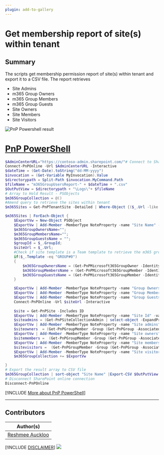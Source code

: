 ```yaml
---
plugin: add-to-gallery
---
```


# Get membership report of site(s) within tenant

## Summary

The scripts get membership permission report of site(s) within tenant and export it to a CSV file. The report retrieves
-  Site Admins
-  m365 Group Owners
-  m365 Group Members
-  m365 Group Guests
-  Site Owners
-  Site Members
-  Site Visitors

![PnP Powershell result](assets/result.png)

# [PnP PowerShell](#tab/pnpps)
```powershell
$AdminCenterURL="https://contoso-admin.sharepoint.com/"# Connect to SharePoint Online admin center
Connect-PnPOnline -Url $AdminCenterURL -Interactive
$dateTime = (Get-Date).toString("dd-MM-yyyy")
$invocation = (Get-Variable MyInvocation).Value
$directorypath = Split-Path $invocation.MyCommand.Path
$fileName = "m365GroupUsersReport-" + $dateTime + ".csv"
$OutPutView = $directorypath + "\Logs\"+ $fileName
# Array to Hold Result - PSObjects
$m365GroupCollection = @()
#Amend query to retrieve the sites within tenant
$m365Sites = Get-PnPTenantSite -Detailed | Where-Object {($_.Url -like '*/Dev-*' -or  $_.Url -like '*/Test-*' -or  $_.Url -like '*/Uat-*' -or $_.Template -eq 'TEAMCHANNEL#1') -and $_.Template -ne 'RedirectSite#0' }

$m365Sites | ForEach-Object {
    $ExportVw = New-Object PSObject
    $ExportVw | Add-Member -MemberType NoteProperty -name "Site Name" -value $_.Title
    $m365GroupOwnersName="";
    $m365GroupMembersName="";
    $m365GroupGuestsName = "";
    $groupId = $_.GroupId;
    $siteUrl = $_.Url;
    #Check if site template is a Team template to retrieve the m365 group membership
    if($_.Template -eq "GROUP#0")
    {
        $m365GroupOwnersName = (Get-PnPMicrosoft365GroupOwner -Identity $groupId -ErrorAction Ignore| select-object -ExpandProperty DisplayName ) -join ";";
        $m365GroupMembersName = (Get-PnPMicrosoft365GroupMember -Identity $groupId  -ErrorAction Ignore| select-object -ExpandProperty DisplayName) -join ";";
        $m365GroupGuestsName = (Get-PnPMicrosoft365GroupMember -Identity $groupId  -ErrorAction Ignore |Where-Object UserType -eq Guest | select-object -ExpandProperty DisplayName) -join ";";
    }

    $ExportVw | Add-Member -MemberType NoteProperty -name "Group Owners" -value $m365GroupOwnersName    
    $ExportVw | Add-Member -MemberType NoteProperty -name "Group Members" -value $m365GroupMembersName
    $ExportVw | Add-Member -MemberType NoteProperty -name "Group Guests" -value $m365GroupGuestsName      
    Connect-PnPOnline -Url $siteUrl -Interactive
    
    $site = Get-PnPSite -Includes ID
    $ExportVw | Add-Member -MemberType NoteProperty -name "Site Id" -value $site.Id  
    $siteadmins = (Get-PnPSiteCollectionAdmin | select-object -ExpandProperty Title) -join ";";
    $ExportVw | Add-Member -MemberType NoteProperty -name "Site admins" -value $siteadmins  
    $siteowners  = (Get-PnPGroupMember -Group (Get-PnPGroup -AssociatedOwnerGroup)  | select-object -ExpandProperty Title) -join ";"
    $ExportVw | Add-Member -MemberType NoteProperty -name "Site owners" -value $siteowners
    $sitemembers =  (Get-PnPGroupMember -Group (Get-PnPGroup -AssociatedMemberGroup)  | select-object -ExpandProperty Title) -join ";"
    $ExportVw | Add-Member -MemberType NoteProperty -name "Site members" -value  $sitemembers
    $sitevisitors =  (Get-PnPGroupMember -Group (Get-PnPGroup -AssociatedVisitorGroup)  | select-object -ExpandProperty Title) -join ";"
    $ExportVw | Add-Member -MemberType NoteProperty -name "Site visitors" -value  $sitevisitors
    $m365GroupCollection += $ExportVw

}
# Export the result array to CSV file
$m365GroupCollection | sort-object "Site Name" |Export-CSV $OutPutView -Force -NoTypeInformation
# Disconnect SharePoint online connection
Disconnect-PnPOnline
```
[!INCLUDE [More about PnP PowerShell](../../docfx/includes/MORE-PNPPS.md)]

***

## Contributors

| Author(s) |
|-----------|
| [Reshmee Auckloo](https://github.com/reshmee011)|

[!INCLUDE [DISCLAIMER](../../docfx/includes/DISCLAIMER.md)]
<img src="https://m365-visitor-stats.azurewebsites.net/script-samples/scripts/spo-get-sites-membership-report" aria-hidden="true" />